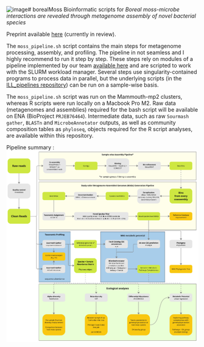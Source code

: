 ![image](https://github.com/user-attachments/assets/a5140ef6-3e82-4137-ba3c-5ea3820bcf6e)# borealMoss
Bioinformatic scripts for _Boreal moss-microbe interactions are revealed through metagenome assembly of novel bacterial species_

Preprint available [here](https://doi.org/10.1101/2023.04.06.535926) (currently in review).

The `moss_pipeline.sh` script contains the main steps for metagenome processing, assembly, and profiling. The pipeline in not seamless and I highly recommend to run it step by step. These steps rely on modules of a pipeline implemented by our team [available here](https://github.com/jflucier/ILL_pipelines) and are scripted to work with the SLURM workload manager. Several steps use singularity-contained programs to process data in parallel, but the underlying scripts (in the [ILL_pipelines repository](https://github.com/jflucier/ILL_pipelines)) can be run on a sample-wise basis.

The `moss_pipeline.sh` script was run on the Mammouth-mp2 clusters, whereas R scripts were run locally on a Macbook Pro M2. Raw data (metagenomes and assemblies) required for the bash script will be available on ENA (BioProject `PRJEB76464`). Intermediate data, such as raw `Sourmash gather`, `BLASTn` and `MicrobeAnnotator` outputs, as well as community composition tables as `phyloseq`, objects required for the R script analyses, are available within this repository. 

Pipeline summary :
![alt text](https://github.com/jorondo1/borealMoss/blob/main/out/Boreal_Moss_WF.jpg)

